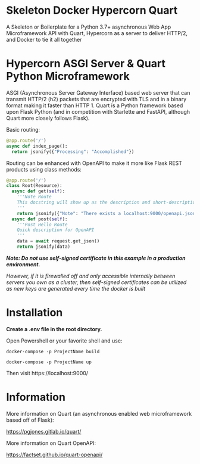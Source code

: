 # Skeleton Docker Hypercorn Quart

A Skeleton or Boilerplate for a Python 3.7+ asynchronous Web App Microframework API with Quart, Hypercorn as a server to deliver HTTP/2, and Docker to tie it all together

# Hypercorn ASGI Server & Quart Python Microframework

ASGI (Asynchronous Server Gateway Interface) based web server that can transmit HTTP/2 (h2) packets that are encrypted with TLS and in a binary format making it faster than HTTP 1. Quart is a Python framework based upon Flask Python (and in competition with Starlette and FastAPI, although Quart more closely follows Flask).

Basic routing:

```python
@app.route('/')
async def index_page():
  return jsonify({"Processing": "Accomplished"})
```

Routing can be enhanced with OpenAPI to make it more like Flask REST products using class methods:

```python
@app.route('/')
class Root(Resource):
  async def get(self):
    '''Note Route
    This docstring will show up as the description and short-description for the openapi docs for this route.
    '''
    return jsonify({"Note": "There exists a localhost:9000/openapi.json that can be helpful here"})
  async def post(self): 
    '''Post Hello Route
    Quick description for OpenAPI
    '''
    data = await request.get_json()
    return jsonify(data)
```

***Note: Do not use self-signed certificate in this example in a production environment.***

*However, if it is firewalled off and only accessible internally between servers you own as a cluster, then self-signed certificates can be utilized as new keys are generated every time the docker is built*

# Installation

**Create a .env file in the root directory.**

Open Powershell or your favorite shell and use:

`docker-compose -p ProjectName build`

`docker-compose -p ProjectName up`

Then visit https://localhost:9000/

# Information

More information on Quart (an asynchronous enabled web microframework based off of Flask):

https://pgjones.gitlab.io/quart/

More information on Quart OpenAPI:

https://factset.github.io/quart-openapi/

